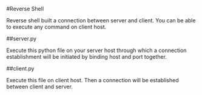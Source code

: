 #Reverse Shell

Reverse shell built a connection between server and client. You can be able to execute any command on client host.

##server.py

Execute this python file on your server host through which a connection establishment will be initiated by binding host and port together.

##client.py

Execute this file on client host. Then a connection will be established between client and server. 